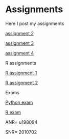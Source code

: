 # Assignments
Here I post my assignments

[assignment 2](https://github.com/Kiewit/Assignments/blob/master/assignment2-Copy1.ipynb)

[assignment 3](https://github.com/Kiewit/Assignments/blob/master/assignment3-Copy1.ipynb)

[assignment 4](https://github.com/Kiewit/Assignments/blob/master/assignment4-Copy1.ipynb)

R assignments

[R assignment 1](https://github.com/Kiewit/Assignments/blob/master/Graded_assignment1-Copy1.ipynb)

[R assignment 2](https://github.com/Kiewit/Assignments/blob/master/Graded_assignment_2-Copy1.ipynb)

Exams

[Python exam](https://github.com/Kiewit/Assignments/blob/master/exam_june_7_2018.ipynb)

[R exam](https://github.com/Kiewit/Assignments/blob/master/Exam_student.ipynb)

ANR= u198094

SNR= 2010702
